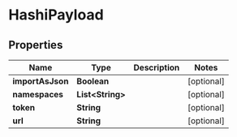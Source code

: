 

# HashiPayload


## Properties

Name | Type | Description | Notes
------------ | ------------- | ------------- | -------------
**importAsJson** | **Boolean** |  |  [optional]
**namespaces** | **List&lt;String&gt;** |  |  [optional]
**token** | **String** |  |  [optional]
**url** | **String** |  |  [optional]



